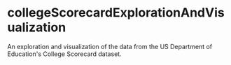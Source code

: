 # collegeScorecardExplorationAndVisualization
An exploration and visualization of the data from the US Department of Education's College Scorecard dataset.
